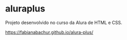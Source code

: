 # aluraplus
Projeto desenvolvido no curso da Alura de HTML e CSS. 

https://fabianabachur.github.io/alura-plus/

